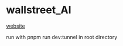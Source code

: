 # wallstreet_AI


[website](https://v0-investor-guidance-web-app.vercel.app/)

run with pnpm run dev:tunnel in root directory
